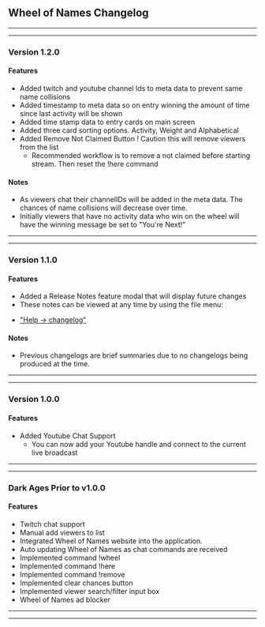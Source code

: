 ## Wheel of Names Changelog 
___________________________________________________________________________________________
___________________________________________________________________________________________

### Version 1.2.0

#### Features
- Added twitch and youtube channel Ids to meta data to prevent same name collisions
- Added timestamp to meta data so on entry winning the amount of time since last activity will be shown
- Added time stamp data to entry cards on main screen
- Added three card sorting options. Activity, Weight and Alphabetical
- Added Remove Not Claimed Button ! Caution this will remove viewers from the list
  - Recommended workflow is to remove a not claimed before starting stream. Then reset the !here command

#### Notes
- As viewers chat their channelIDs will be added in the meta data. The chances of name collisions will decrease over time.
- Initially viewers that have no activity data who win on the wheel will have the winning message be set to "You're Next!"
___________________________________________________________________________________________
___________________________________________________________________________________________

### Version 1.1.0

#### Features
- Added a Release Notes feature modal that will display future changes
- These notes can be viewed at any time by using the file menu:
* ["Help -> changelog"]()

#### Notes
- Previous changelogs are brief summaries due to no changelogs being produced at the time.

___________________________________________________________________________________________
___________________________________________________________________________________________
### Version 1.0.0

#### Features
- Added Youtube Chat Support
  - You can now add your Youtube handle and connect to the current live broadcast

___________________________________________________________________________________________
___________________________________________________________________________________________

### Dark Ages Prior to v1.0.0

#### Features
- Twitch chat support
- Manual add viewers to list
- Integrated Wheel of Names website into the application.
- Auto updating Wheel of Names as chat commands are received
- Implemented command !wheel 
- Implemented command !here 
- Implemented command !remove
- Implemented clear chances button
- Implemented viewer search/filter input box
- Wheel of Names ad blocker
___________________________________________________________________________________________
___________________________________________________________________________________________